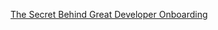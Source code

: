 [The Secret Behind Great Developer Onboarding](https://stackoverflow.blog/2018/02/05/secret-behind-great-developer-onboarding/)<br>
